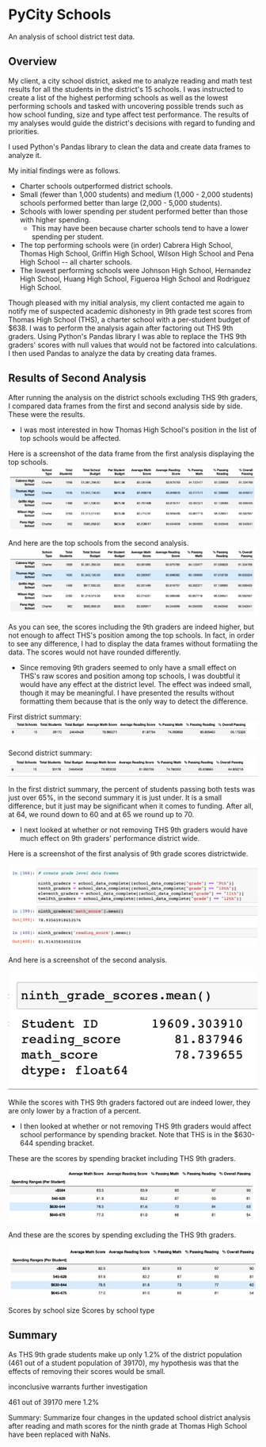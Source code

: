 # PyCity Schools
An analysis of school district test data.

## Overview
My client, a city school district, asked me to analyze reading and math test results for all the students in the district's 15 schools. I was instructed to create a list of the highest performing schools as well as the lowest performing schools and tasked with uncovering possible trends such as how school funding, size and type affect test performance. The results of my analyses would guide the district's decisions with regard to funding and priorities.

I used Python's Pandas library to clean the data and create data frames to analyze it.

My initial findings were as follows.
* Charter schools outperformed district schools.
* Small (fewer than 1,000 students) and medium (1,000 - 2,000 students) schools performed better than large (2,000 - 5,000 students).
* Schools with lower spending per student performed better than those with higher spending.
  + This may have been because charter schools tend to have a lower spending per student.
* The top performing schools were (in order) Cabrera High School, Thomas High School, Griffin High School, Wilson High School and Pena High School -- all charter schools.
* The lowest performing schools were Johnson High School, Hernandez High School, Huang High School, Figueroa High School and Rodriguez High School.

Though pleased with my initial analysis, my client contacted me again to notify me of suspected academic dishonesty in 9th grade test scores from Thomas High School (THS), a charter school with a per-student budget of $638. I was to perform the analysis again after factoring out THS 9th graders. Using Python's Pandas library I was able to replace the THS 9th graders' scores with null values that would not be factored into calculations. I then used Pandas to analyze the data by creating data frames. 

## Results of Second Analysis
After running the analysis on the district schools excluding THS 9th graders, I compared data frames from the first and second analysis side by side. These were the results.

* I was most interested in how Thomas High School's position in the list of top schools would be affected.

Here is a screenshot of the data frame from the first analysis displaying the top schools.
![first analysis top schools](https://github.com/LiShanDa2021/school_district_analysis/blob/main/resources/old%20top%20schools.png?raw=true)

And here are the top schools from the second analysis.
![second analysis top schools](https://github.com/LiShanDa2021/school_district_analysis/blob/main/resources/new%20top%20schools.png?raw=true)

As you can see, the scores including the 9th graders are indeed higher, but not enough to affect THS's position among the top schools. In fact, in order to see any difference, I had to display the data frames without formatiing the data. The scores would not have rounded differently.

* Since removing 9th graders seemed to only have a small effect on THS's raw scores and position among top schools, I was doubtful it would have any effect at the district level. The effect was indeed small, though it may be meaningful. I have presented the results without formatting them because that is the only way to detect the difference.

First district summary:
![first district summary](https://github.com/LiShanDa2021/school_district_analysis/blob/main/resources/old%20district%20summary%20not%20rounded.png?raw=true)

Second district summary:
![second district summary](https://github.com/LiShanDa2021/school_district_analysis/blob/main/new%20district%20summary%20not%20rounded.png?raw=true)

In the first district summary, the percent of students passing both tests was just over 65%, in the second summary it is just under. It is a small difference, but it just may be significant when it comes to funding. After all, at 64, we round down to 60 and at 65 we round up to 70.

* I next looked at whether or not removing THS 9th graders would have much effect on 9th graders' performance district wide.

Here is a screenshot of the first analysis of 9th grade scores districtwide.

![old 9th grade scores](https://github.com/LiShanDa2021/school_district_analysis/blob/main/old%209th%20grade%20scores.png?raw=true)

And here is a screenshot of the second analysis.

![new 9th grade scores](https://github.com/LiShanDa2021/school_district_analysis/blob/main/new%209th%20grade%20scores.png)

While the scores with THS 9th graders factored out are indeed lower, they are only lower by a fraction of a percent.

* I then looked at whether or not removing THS 9th graders would affect school performance by spending bracket. Note that THS is in the $630-644 spending bracket.

These are the scores by spending bracket including THS 9th graders.

![first analysis scores by spending](https://github.com/LiShanDa2021/school_district_analysis/blob/main/resources/old%20school%20spending%20ranges.png?raw=true)

And these are the scores by spending excluding the THS 9th graders.

![second analysis scores by spending](https://github.com/LiShanDa2021/school_district_analysis/blob/main/resources/new%20school%20spending%20ranges.png?raw=true)

Scores by school size
Scores by school type


## Summary
As THS 9th grade students make up only 1.2% of the district population (461 out of a student population of 39170), my hypothesis was that the effects of removing their scores would be small. 

inconclusive
warrants further investigation

461 out of 39170
mere 1.2%

Summary: Summarize four changes in the updated school district analysis after reading and math scores for the ninth grade at Thomas High School have been replaced with NaNs.
